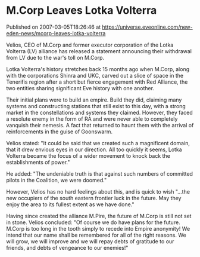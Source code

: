 # M.Corp Leaves Lotka Volterra
Published on 2007-03-05T18:26:46 at https://universe.eveonline.com/new-eden-news/mcorp-leaves-lotka-volterra

Velios, CEO of M.Corp and former executor corporation of the Lotka Volterra (LV) alliance has released a statement announcing their withdrawal from LV due to the war's toll on M.Corp. 

Lotka Volterra's history stretches back 15 months ago when M.Corp, along with the corporations Shinra and UKC, carved out a slice of space in the Tenerifis region after a short but fierce engagement with Red Alliance, the two entities sharing significant Eve history with one another. 

Their initial plans were to build an empire. Build they did, claiming many systems and constructing stations that still exist to this day, with a strong market in the constellations and systems they claimed. However, they faced a resolute enemy in the form of RA and were never able to completely vanquish their nemesis. A fact that returned to haunt them with the arrival of reinforcements in the guise of Goonswarm. 

Velios stated: "It could be said that we created such a magnificent domain, that it drew envious eyes in our direction. All too quickly it seems, Lotka Volterra became the focus of a wider movement to knock back the establishments of power." 

He added: "The undeniable truth is that against such numbers of committed pilots in the Coalition, we were doomed." 

However, Velios has no hard feelings about this, and is quick to wish "...the new occupiers of the south eastern frontier luck in the future. May they enjoy the area to its fullest extent as we have done." 

Having since created the alliance M.Pire, the future of M.Corp is still not set in stone. Velios concluded: "Of course we do have plans for the future. M.Corp is too long in the tooth simply to recede into Empire anonymity! We intend that our name shall be remembered for all of the right reasons. We will grow, we will improve and we will repay debts of gratitude to our friends, and debts of vengeance to our enemies!"
